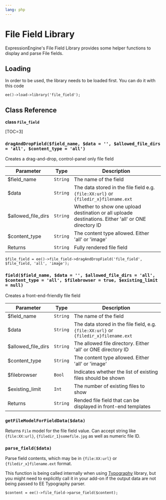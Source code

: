 ```yaml
---
lang: php
---
```


<!--
    This source file is part of the open source project
    ExpressionEngine User Guide (https://github.com/ExpressionEngine/ExpressionEngine-User-Guide)

    @link      https://expressionengine.com/
    @copyright Copyright (c) 2003-2020, Packet Tide, LLC (https://packettide.com)
    @license   https://expressionengine.com/license Licensed under Apache License, Version 2.0
-->

# File Field Library

ExpressionEngine's File Field Library provides some helper functions to display and parse File fields.

## Loading

In order to be used, the library needs to be loaded first. You can do it with this code

    ee()->load->library('file_field');

## Class Reference

**class `File_field`**

[TOC=3]


### `dragAndDropField($field_name, $data = '', $allowed_file_dirs = 'all', $content_type = 'all')`

Creates a drag-and-drop, control-panel only file field

| Parameter               | Type      | Description                                                                                             |
| ------------------------| --------- | --------------------------------------------------------------------------------------------------------|
| \$field_name            | `String`  | The name of the field                                                                                   |
| \$data                  | `String`  | The data stored in the file field e.g. `{file:XX:url}` or `{filedir_x}filename.ext`                     |
| \$allowed_file_dirs     | `String`  | Whether to show one upload destination or all uploade destinations. Either 'all' or ONE directory ID  |
| \$content_type          | `String`  | The content type allowed. Either 'all' or 'image'                                                   |
| Returns                 | `String`  | Fully rendered file field                                                                               |

    $file_field = ee()->file_field->dragAndDropField('file_field', $file_field, 'all', 'image');

### `field($field_name, $data = '', $allowed_file_dirs = 'all', $content_type = 'all', $filebrowser = true, $existing_limit = null)`

Creates a front-end-friendly file field

| Parameter           | Type        | Description                                                                         |
| ------------------- | ----------- | ----------------------------------------------------------------------------------- |
| \$field_name        | `String`    | The name of the field                                                               |
| \$data              | `String`    | The data stored in the file field, e.g. `{file:XX:url}` or `{filedir_x}filename.ext` |
| \$allowed_file_dirs | `String`    | The allowed file directory. Either 'all' or ONE directory ID |
| \$content_type      | `String`    | The content type allowed. Either 'all' or 'image' |
| \$filebrowser       | `Bool`      | Indicates whether the list of existing files should be shown |
| \$existing_limit    | `Int`       | The number of existing files to show |
| Returns             | `String`    | Rended file field that can be displayed in front-end templates                      |

### `getFileModelForFieldData($data)`

Returns `File` model for the file field value. 
Can accept string like  `{file:XX:url}`, `{filedir_1}somefile.jpg` as well as numeric file ID.

### `parse_field($data)`

Parse field contents, which may be in `{file:XX:url}` or `{filedir_x}filename.ext` format.

This function is being called internally when using [Typography](development/legacy/libraries/typography.md) library, but you might need to explicitly call it in your add-on if the output data are not being passed to EE Typography parser.

    $content = ee()->file_field->parse_field($content);
